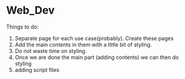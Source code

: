 # Web_Dev
Things to do:
1. Separate page for each use case(probably). Create these pages
2. Add the main contents in them with a little bit of styling.
3. Do not waste time on styling.
4. Once we are done the main part (adding contents) we can then do styling
5. adding script files
   
